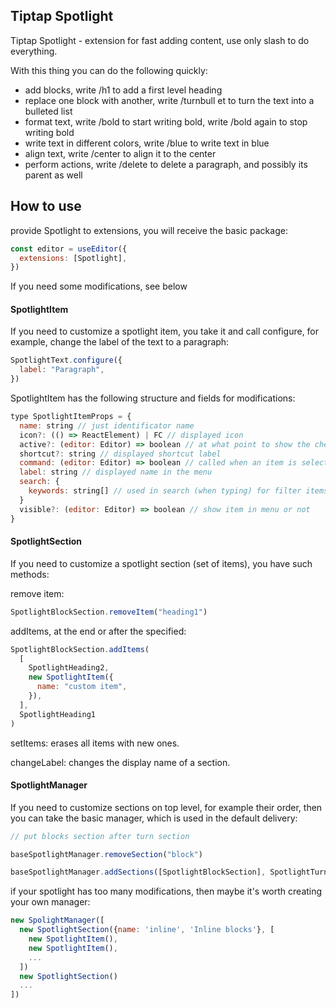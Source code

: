 ## Tiptap Spotlight

Tiptap Spotlight - extension for fast adding content, use only slash to do everything.

With this thing you can do the following quickly:

- add blocks, write /h1 to add a first level heading
- replace one block with another, write /turnbull et to turn the text into a bulleted list
- format text, write /bold to start writing bold, write /bold again to stop writing bold
- write text in different colors, write /blue to write text in blue
- align text, write /center to align it to the center
- perform actions, write /delete to delete a paragraph, and possibly its parent as well

## How to use

provide Spotlight to extensions, you will receive the basic package:

```javascript
const editor = useEditor({
  extensions: [Spotlight],
})
```

If you need some modifications, see below

#### SpotlightItem

If you need to customize a spotlight item, you take it and call configure, for example, change the label of the text to a paragraph:

```javascript
SpotlightText.configure({
  label: "Paragraph",
})
```

SpotlightItem has the following structure and fields for modifications:

```javascript
type SpotlightItemProps = {
  name: string // just identificator name
  icon?: (() => ReactElement) | FC // displayed icon
  active?: (editor: Editor) => boolean // at what point to show the check mark on the item
  shortcut?: string // displayed shortcut label
  command: (editor: Editor) => boolean // called when an item is selected
  label: string // displayed name in the menu
  search: {
    keywords: string[] // used in search (when typing) for filter items
  }
  visible?: (editor: Editor) => boolean // show item in menu or not
}
```

#### SpotlightSection

If you need to customize a spotlight section (set of items), you have such methods:

remove item:

```javascript
SpotlightBlockSection.removeItem("heading1")
```

addItems, at the end or after the specified:

```javascript
SpotlightBlockSection.addItems(
  [
    SpotlightHeading2,
    new SpotlightItem({
      name: "custom item",
    }),
  ],
  SpotlightHeading1
)
```

setItems: erases all items with new ones.

changeLabel: changes the display name of a section.

#### SpotlightManager

If you need to customize sections on top level, for example their order, then you can take the basic manager, which is used in the default delivery:

```javascript
// put blocks section after turn section

baseSpotlightManager.removeSection("block")

baseSpotlightManager.addSections([SpotlightBlockSection], SpotlightTurnSection)
```

if your spotlight has too many modifications, then maybe it's worth creating your own manager:

```javascript
new SpolightManager([
  new SpotlightSection({name: 'inline', 'Inline blocks'}, [
    new SpotlightItem(),
    new SpotlightItem(),
    ...
  ])
  new SpotlightSection()
  ...
])
```
